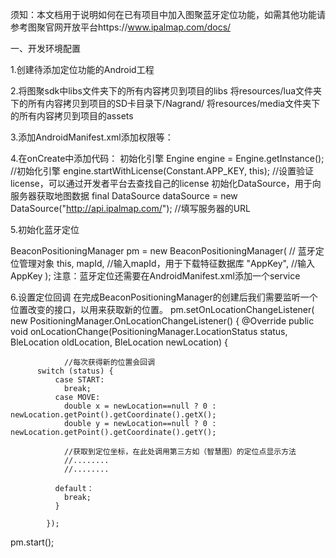 须知：本文档用于说明如何在已有项目中加入图聚蓝牙定位功能，如需其他功能请参考图聚官网开放平台https://www.ipalmap.com/docs/

一、开发环境配置

1.创建待添加定位功能的Android工程

2.将图聚sdk中libs文件夹下的所有内容拷贝到项目的libs
  将resources/lua文件夹下的所有内容拷贝到项目的SD卡目录下/Nagrand/
  将resources/media文件夹下的所有内容拷贝到项目的assets

3.添加AndroidManifest.xml添加权限等：
<uses-permission android:name="android.permission.WRITE_EXTERNAL_STORAGE" />
<uses-permission android:name="android.permission.ACCESS_COARSE_LOCATION" />
<uses-permission android:name="android.permission.ACCESS_FINE_LOCATION" />
<uses-permission android:name="android.permission.ACCESS_ALL_EXTERNAL_STORAGE" />
<uses-permission android:name="android.permission.INTERNET" />
<uses-feature android:glEsVersion="0x00020000" android:required="true" />

4.在onCreate中添加代码：
  初始化引擎
    Engine engine = Engine.getInstance(); //初始化引擎
    engine.startWithLicense(Constant.APP_KEY, this); //设置验证license，可以通过开发者平台去查找自己的license
  初始化DataSource，用于向服务器获取地图数据
    final DataSource dataSource = new DataSource("http://api.ipalmap.com/"); //填写服务器的URL

5.初始化蓝牙定位

BeaconPositioningManager pm = new BeaconPositioningManager( // 蓝牙定位管理对象
            this,
            mapId, //输入mapId，用于下载特征数据库
            "AppKey", //输入AppKey
    );
注意：蓝牙定位还需要在AndroidManifest.xml添加一个service

<service android:name="com.palmaplus.nagrand.position.ble.BeaconService"></service>

6.设置定位回调
在完成BeaconPositioningManager的创建后我们需要监听一个位置改变的接口，以用来获取新的位置。
pm.setOnLocationChangeListener(
        new PositioningManager.OnLocationChangeListener<BleLocation>() {
          @Override
          public void onLocationChange(PositioningManager.LocationStatus status, BleLocation oldLocation, BleLocation newLocation) {

              	//每次获得新的位置会回调
	      switch (status) {
              case START:
                break;
              case MOVE:
                double x = newLocation==null ? 0 : newLocation.getPoint().getCoordinate().getX();
                double y = newLocation==null ? 0 : newLocation.getPoint().getCoordinate().getY();

                //获取到定位坐标，在此处调用第三方如（智慧图）的定位点显示方法
                //........
                //........

              default：
                break;
              }
    
            });
pm.start();
